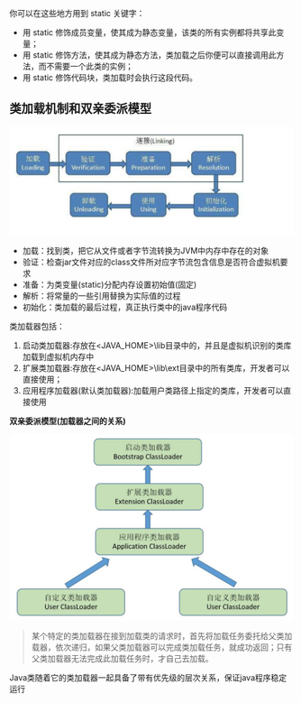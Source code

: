 你可以在这些地方用到 static 关键字：

- 用 static 修饰成员变量，使其成为静态变量，该类的所有实例都将共享此变量；
- 用 static 修饰方法，使其成为静态方法，类加载之后你便可以直接调用此方法，而不需要一个此类的实例；
- 用 static 修饰代码块，类加载时会执行这段代码。

## 类加载机制和双亲委派模型

![classLoader](../../image/classLoader.png)

- 加载：找到类，把它从文件或者字节流转换为JVM中内存中存在的对象
- 验证：检查jar文件对应的class文件所对应字节流包含信息是否符合虚拟机要求
- 准备：为类变量(static)分配内存设置初始值(固定)
- 解析：将常量的一些引用替换为实际值的过程
- 初始化：类加载的最后过程，真正执行类中的java程序代码

类加载器包括：

1. 启动类加载器:存放在<JAVA_HOME>\lib目录中的，并且是虚拟机识别的类库加载到虚拟机内存中
2. 扩展类加载器:存放在<JAVA_HOME>\lib\ext目录中的所有类库，开发者可以直接使用；
3. 应用程序加载器(默认类加载器):加载用户类路径上指定的类库，开发者可以直接使用

**双亲委派模型(加载器之间的关系)**

![delegate](../../image/delegate_model.png)

> 某个特定的类加载器在接到加载类的请求时，首先将加载任务委托给父类加载器，依次递归，如果父类加载器可以完成类加载任务，就成功返回；只有父类加载器无法完成此加载任务时，才自己去加载。

Java类随着它的类加载器一起具备了带有优先级的层次关系，保证java程序稳定运行